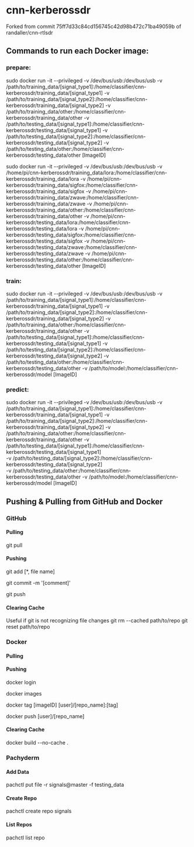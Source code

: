 # cnn-kerberossdr

Forked from commit 75ff7d33c84cd156745c42d98b472c71ba49059b of randaller/cnn-rtlsdr

## Commands to run each Docker image:

### prepare:
sudo docker run -it --privileged -v /dev/bus/usb:/dev/bus/usb 
-v /path/to/training_data/[signal_type1]:/home/classifier/cnn-kerberossdr/training_data/[signal_type1] 
-v /path/to/training_data/[signal_type2]:/home/classifier/cnn-kerberossdr/training_data/[signal_type2] 
-v /path/to/training_data/other:/home/classifier/cnn-kerberossdr/training_data/other 
-v /path/to/testing_data/[signal_type1]:/home/classifier/cnn-kerberossdr/testing_data/[signal_type1] 
-v /path/to/testing_data/[signal_type2]:/home/classifier/cnn-kerberossdr/testing_data/[signal_type2] 
-v /path/to/testing_data/other:/home/classifier/cnn-kerberossdr/testing_data/other [ImageID]

sudo docker run -it --privileged -v /dev/bus/usb:/dev/bus/usb 
-v /home/pi/cnn-kerberossdr/training_data/lora:/home/classifier/cnn-kerberossdr/training_data/lora 
-v /home/pi/cnn-kerberossdr/training_data/sigfox:/home/classifier/cnn-kerberossdr/training_data/sigfox 
-v /home/pi/cnn-kerberossdr/training_data/zwave:/home/classifier/cnn-kerberossdr/training_data/zwave 
-v /home/pi/cnn-kerberossdr/training_data/other:/home/classifier/cnn-kerberossdr/training_data/other 
-v /home/pi/cnn-kerberossdr/testing_data/lora:/home/classifier/cnn-kerberossdr/testing_data/lora 
-v /home/pi/cnn-kerberossdr/testing_data/sigfox:/home/classifier/cnn-kerberossdr/testing_data/sigfox 
-v /home/pi/cnn-kerberossdr/testing_data/zwave:/home/classifier/cnn-kerberossdr/testing_data/zwave 
-v /home/pi/cnn-kerberossdr/testing_data/other:/home/classifier/cnn-kerberossdr/testing_data/other [ImageID]

### train:
sudo docker run -it --privileged -v /dev/bus/usb:/dev/bus/usb 
-v /path/to/training_data/[signal_type1]:/home/classifier/cnn-kerberossdr/training_data/[signal_type1] 
-v /path/to/training_data/[signal_type2]:/home/classifier/cnn-kerberossdr/training_data/[signal_type2] 
-v /path/to/training_data/other:/home/classifier/cnn-kerberossdr/training_data/other 
-v /path/to/testing_data/[signal_type1]:/home/classifier/cnn-kerberossdr/testing_data/[signal_type1] 
-v /path/to/testing_data/[signal_type2]:/home/classifier/cnn-kerberossdr/testing_data/[signal_type2] 
-v /path/to/testing_data/other:/home/classifier/cnn-kerberossdr/testing_data/other 
-v /path/to/model:/home/classifier/cnn-kerberossdr/model [ImageID]

### predict:
sudo docker run -it --privileged -v /dev/bus/usb:/dev/bus/usb 
-v /path/to/training_data/[signal_type1]:/home/classifier/cnn-kerberossdr/training_data/[signal_type1] 
-v /path/to/training_data/[signal_type2]:/home/classifier/cnn-kerberossdr/training_data/[signal_type2] 
-v /path/to/training_data/other:/home/classifier/cnn-kerberossdr/training_data/other 
-v /path/to/testing_data/[signal_type1]:/home/classifier/cnn-kerberossdr/testing_data/[signal_type1]  
-v /path/to/testing_data/[signal_type2]:/home/classifier/cnn-kerberossdr/testing_data/[signal_type2]  
-v /path/to/testing_data/other:/home/classifier/cnn-kerberossdr/testing_data/other 
-v /path/to/model:/home/classifier/cnn-kerberossdr/model [ImageID]


## Pushing & Pulling from GitHub and Docker

### GitHub
#### Pulling
git pull

#### Pushing
git add [*, file name] 

git commit -m '[comment]'

git push

#### Clearing Cache
Useful if git is not recognizing file changes
git rm --cached path/to/repo
git reset path/to/repo

### Docker
#### Pulling

#### Pushing
docker login

docker images

docker tag [imageID] [user]/[repo_name]:[tag]

docker push [user]/[repo_name]

#### Clearing Cache
docker build --no-cache .

### Pachyderm

#### Add Data
pachctl put file -r signals@master -f testing_data

#### Create Repo
pachctl create repo signals

#### List Repos
pachctl list repo
